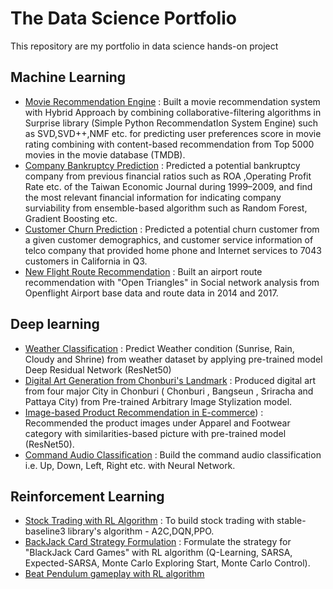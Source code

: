 # The Data Science Portfolio
 This repository are my portfolio in data science hands-on project 
 
## Machine Learning 
- [Movie Recommendation Engine](https://github.com/WarintornNawong/Portfolio/tree/main/Movie_Recommendation) : Built a movie recommendation system with Hybrid Approach  by combining collaborative-filtering algorithms in Surprise library (Simple Python RecommendatIon System Engine) such as SVD,SVD++,NMF etc. for predicting user preferences score in movie rating combining with content-based recommendation from Top 5000 movies in the movie database (TMDB).   
- [Company Bankruptcy Prediction](https://github.com/WarintornNawong/Portfolio/tree/main/Bankruptcy%20Prediction) : Predicted a potential bankruptcy company from previous financial ratios such as ROA ,Operating Profit Rate etc. of the Taiwan Economic Journal during 1999–2009, and find the most relevant financial information for indicating company surviability from ensemble-based algorithm such as Random Forest, Gradient Boosting etc.    
- [Customer Churn Prediction](https://github.com/WarintornNawong/Portfolio/tree/main/Customer_Churn_Prediction) : Predicted a potential churn customer from a given customer demographics, and customer service information of telco company that provided home phone and Internet services to 7043 customers in California in Q3.
- [New Flight Route Recommendation](https://github.com/WarintornNawong/Portfolio/tree/main/Airport_Route_Analysis) : Built an airport route recommendation with "Open Triangles" in Social network analysis from  Openflight Airport base data and route data in 2014 and 2017.

## Deep learning
- [Weather Classification](https://github.com/WarintornNawong/Portfolio/blob/main/Weather%20Classification/README.md) : Predict Weather condition (Sunrise, Rain, Cloudy and Shrine) from weather dataset by applying pre-trained model Deep Residual Network (ResNet50)
- [Digital Art Generation from Chonburi's Landmark](https://github.com/WarintornNawong/Portfolio/tree/main/Digital_Art_Museum) : Produced digital art from four major City in Chonburi ( Chonburi , Bangseun , Sriracha and  Pattaya City) from Pre-trained Arbitrary Image Stylization model.
- [Image-based Product Recommendation in E-commerce](https://github.com/WarintornNawong/Portfolio/tree/main/Image-based%20product%20recommendation%20in%20E-commerce)) : Recommended the  product images under Apparel and Footwear category with similarities-based picture with pre-trained model (ResNet50).
- [Command Audio Classification](https://github.com/WarintornNawong/Portfolio/tree/main/Command%20Audio%20Classification) : Build the command audio classification i.e. Up, Down, Left, Right etc. with Neural Network.

## Reinforcement Learning
- [Stock Trading with RL Algorithm](https://github.com/WarintornNawong/Portfolio/tree/main/Stock%20Trading%20with%20RL%20Algorithm) : To build stock trading with stable-baseline3 library's algorithm - A2C,DQN,PPO.
- [BackJack Card Strategy Formulation](https://github.com/WarintornNawong/Portfolio/tree/main/BlackJack%20Card%20Strategy%20Formulation) : Formulate the strategy for "BlackJack Card Games" with RL algorithm (Q-Learning, SARSA, Expected-SARSA, Monte Carlo Exploring Start, Monte Carlo Control).
- [Beat Pendulum gameplay with RL algorithm](https://github.com/WarintornNawong/Portfolio/tree/main/Beat%20Pendulum%20gameplay%20with%20RL%20algorithm)
